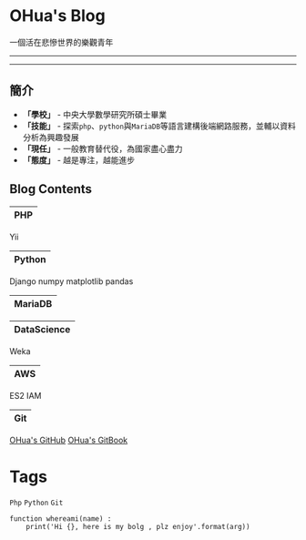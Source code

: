 # OHua's Blog

一個活在悲慘世界的樂觀青年

---
***

## 簡介

* **「學校」** - 中央大學數學研究所碩士畢業
* **「技能」** - 探索`php`、`python`與`MariaDB`等語言建構後端網路服務，並輔以資料分析為興趣發展
* **「現任」** - 一般教育替代役，為國家盡心盡力
* **「態度」** - 越是專注，越能進步

## Blog Contents

**PHP**|
:---:|
Yii

**Python**|
:---:|
Django
numpy
matplotlib
pandas

**MariaDB**|
:---:|

**DataScience**|
:---:|
Weka

**AWS**|
:---:|
ES2
IAM

**Git**|
:---:|
[OHua's GitHub](https://github.com/OHua)
[OHua's GitBook](https://www.gitbook.com/@ohua/dashboard)

# Tags
`Php` `Python` `Git`
```
function whereami(name) :
    print('Hi {}, here is my bolg , plz enjoy'.format(arg))
```

